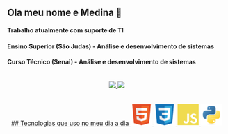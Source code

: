 ## Ola meu nome e Medina 👋

#### Trabalho atualmente com suporte de TI
#### Ensino Superior (São Judas) - Análise e desenvolvimento de sistemas 
#### Curso Técnico (Senai) - Análise e desenvolvimento de sistemas
<br>

<div align="center">
  <a href="https://github.com/medina157">
  <img height="180em" src="https://github-readme-stats.vercel.app/api?username=medina157&show_icons=true&theme=dracula&include_all_commits=true&count_private=true"/>
  <img height="180em" src="https://github-readme-stats.vercel.app/api/top-langs/?username=medina157&layout=compact&langs_count=7&theme=dracula"/>
</div>

<br>

<div align="center" style="display: inline_block"><br>
## Tecnologias que uso no meu dia a dia

  <img alt="Medina-HTML" height="50" width="50" src="https://raw.githubusercontent.com/devicons/devicon/master/icons/html5/html5-original.svg">
   <img alt="Medina-CSS" height="50" width="50" src="https://raw.githubusercontent.com/devicons/devicon/master/icons/css3/css3-original.svg">
  <img alt="Medina-Js" height="50" width="50" src="https://raw.githubusercontent.com/devicons/devicon/master/icons/javascript/javascript-plain.svg">
  <img alt="Medina-Python" height="50" width="50" src="https://raw.githubusercontent.com/devicons/devicon/master/icons/python/python-original.svg">

</div>
